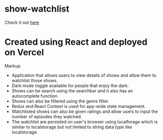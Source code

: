 # show-watchlist

Check it out [here](https://show-watchlist-seven.vercel.app/)

# Created using React and deployed on Vercel
Markup:
-  Application that allows users to view details of shows and allow them to watchlist those shows. 
-  Dark mode toggle available for people that enjoy the dark.
- Shows can be search using the searchbar and it also has an autocomplete function.
- Shows can also be filtered using the genre filter.
- Redux and React Context is used for app-wide state management.
- Watchlisted shows can also be given ratings and allow users to input the number of episodes they watched. 
- The watchlist are persisted on user's browser using localforage which is similar to localstorage but not limited to string data type like localstorage.
